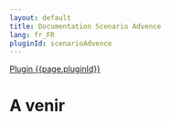 ```yaml
---
layout: default
title: Documentation Scenario Advence
lang: fr_FR
pluginId: scenarioAdvence
---
```


<div id="title">
<a href="../../../{{site.baseurl}}/{{page.pluginId}}/{{page.lang}}">Plugin {{page.pluginId}}</a>
</div>

# A venir
